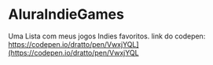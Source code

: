 # AluraIndieGames

Uma Lista com meus jogos Indies favoritos. link do codepen: https://codepen.io/dratto/pen/VwxjYQL](https://codepen.io/dratto/pen/VwxjYQL

